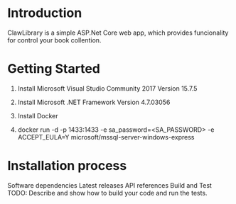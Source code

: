 # Introduction
ClawLibrary is a simple ASP.Net Core web app, which provides funcionality for control your book collention. 

# Getting Started
1. Install Microsoft Visual Studio Community 2017 Version 15.7.5

2. Install Microsoft .NET Framework Version 4.7.03056

3. Install Docker
4. docker run -d -p 1433:1433 -e sa_password=<SA_PASSWORD> -e ACCEPT_EULA=Y microsoft/mssql-server-windows-express

# Installation process
Software dependencies
Latest releases
API references
Build and Test
TODO: Describe and show how to build your code and run the tests.